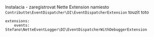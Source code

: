 Instalacia - zaregistrovat Nette Extension namiesto `Contributte\EventDispatcher\DI\EventDispatcherExtension` touzit toto

```
extensions:
    events: Stefano\NetteEventLogger\DI\EventDispatcherWithDebuggerExtension
```
